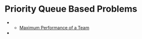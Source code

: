 # Priority Queue Based Problems

* * [Maximum Performance of a Team](https://app.gitbook.com/@thangarajn1992/s/leetcode/v/main/leetcode-hard/leetcode-1383-maximum-performance-of-a-team)
* 
